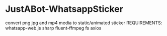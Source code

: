 # JustABot-WhatsappSticker
convert png jpg and mp4 media to static/animated sticker
REQUIREMENTS:
whatsapp-web.js
sharp
fluent-ffmpeg
fs
axios
